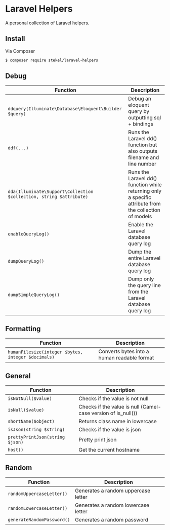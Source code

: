 # Laravel Helpers

A personal collection of Laravel helpers.

## Install

Via Composer

``` bash
$ composer require stekel/laravel-helpers
```

## Debug

| Function      | Description   |
| ------------- | ------------- |
| `ddquery(Illuminate\Database\Eloquent\Builder $query)`     | Debug an eloquent query by outputting sql + bindings |
| `ddf(...)` | Runs the Laravel dd() function but also outputs filename and line number |
| `dda(Illuminate\Support\Collection $collection, string $attribute)` | Runs the Laravel dd() function while returning only a specific attribute from the collection of models |
| `enableQueryLog()` | Enable the Laravel database query log |
| `dumpQueryLog()` | Dump the entire Laravel database query log |
| `dumpSimpleQueryLog()` | Dump only the query line from the Laravel database query log |

## Formatting

| Function      | Description   |
| ------------- | ------------- |
| `humanFilesize(integer $bytes, integer $decimals)` | Converts bytes into a human readable format |

## General

| Function      | Description   |
| ------------- | ------------- |
| `isNotNull($value)` | Checks if the value is not null |
| `isNull($value)` | Checks if the value is null (Camel-case version of is_null()) |
| `shortName($object)` | Returns class name in lowercase |
| `isJson(string $string)` | Checks if the value is json |
| `prettyPrintJson(string $json)` | Pretty print json |
| `host()` | Get the current hostname |

## Random

| Function      | Description   |
| ------------- | ------------- |
| `randomUppercaseLetter()` | Generates a random uppercase letter |
| `randomLowercaseLetter()` | Generates a random lowercase letter |
| `generateRandomPassword()` | Generates a random password |

